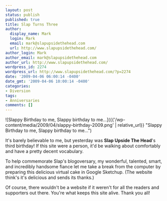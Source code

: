 ```yaml
---
layout: post
status: publish
published: true
title: Slap Turns Three
author:
  display_name: Mark
  login: Mark
  email: mark@slapupsidethehead.com
  url: http://www.slapupsidethehead.com/
author_login: Mark
author_email: mark@slapupsidethehead.com
author_url: http://www.slapupsidethehead.com/
wordpress_id: 2274
wordpress_url: http://www.slapupsidethehead.com/?p=2274
date: '2009-04-06 06:00:14 -0400'
date_gmt: '2009-04-06 10:00:14 -0400'
categories:
- Diversion
tags:
- Anniversaries
comments: []
---
```

![Slappy Birthday to me, Slappy birthday to me...]({{'/wp-content/media/2009/04/slappy-birthday-2009.png' | relative_url}} "Slappy Birthday to me, Slappy birthday to me...")

It's barely believable to me, but yesterday was  **Slap Upside The Head**'s third birthday! If this site were a person, it'd be walking about comfortably and have a pretty decent vocabulary.

To help commemorate Slap's blogoversary, my wonderful, talented, smart, and incredibly handsome fiance let me take a break from the computer by preparing this delicious virtual cake in Google Sketchup. (The website think's it's delicious and sends its thanks.)

Of course, there wouldn't be a website if it weren't for all the readers and supporters out there. You're what keeps this site alive. Thank you all!

